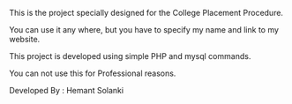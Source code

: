 This is the project specially designed for the College Placement Procedure.

You can use it any where, but you have to specify my name and link to my website.

This project is developed using simple PHP and mysql commands.

You can not use this for Professional reasons.

Developed By : Hemant Solanki
